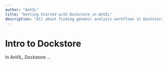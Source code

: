 ```yaml
---
author: "AnVIL"
title: "Getting Started with Dockstore in AnVIL"
description: "All about finding genomic analysis workflows in Dockstore and exporting and running them in Terra."
---
```



# Intro to Dockstore

In AnVIL, Dockstore ...